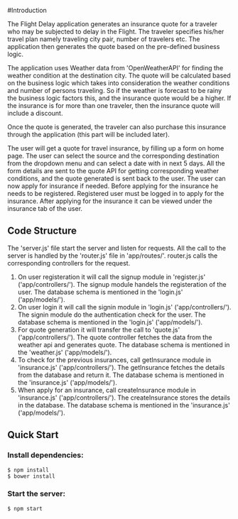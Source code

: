 #Introduction

The Flight Delay application generates an insurance quote for a traveler who may be subjected to delay in the Flight. The traveler specifies his/her travel plan namely traveling city pair, number of travelers etc. The application then generates the quote based on the pre-defined business logic.


The application uses Weather data from 'OpenWeatherAPI' for finding the weather condition at the destination city. The quote will be calculated based on the business logic which takes into consideration the weather conditions and number of persons traveling. So if the weather is forecast to be rainy the business logic factors this, and the insurance quote would be a higher. If the insurance is for more than one traveler, then the insurance quote will include a discount.

Once the quote is generated, the traveler can also purchase this insurance through the application (this part will be included later).

The user will get a quote for travel insurance, by filling up a form on home page. The user can select the source and the corresponding destination from the dropdown menu and can select a date with in next 5 days. All the form details are sent to the quote API for getting corresponding weather conditions, and the quote generated is sent back to the user. The user can now apply for insurance if needed. Before applying for the insurance he needs to be registered. Registered user must be logged in to apply for the insurance. After applying for the insurance it can be viewed under the insurance tab of the user. 


## Code Structure
The 'server.js' file start the server and listen for requests. All the call to the server is handled by the 'router.js' file in 'app/routes/'.
router.js calls the corresponding controllers for the request.

1. On user registeration it will call the signup module in 'register.js' ('app/controllers/'). 
The signup module handels the registeration of the user.
The database schema is mentioned in the 'login.js' ('app/models/').
2. On user login it will call the signin module in 'login.js' ('app/controllers/'). 
The signin module do the authentication check for the user.
The database schema is mentioned in the 'login.js' ('app/models/').
3. For quote generation it will transfer the call to 'quote.js' ('app/controllers/'). 
The quote controller fetches the data from the weather api and generates quote.
The database schema is mentioned in the 'weather.js' ('app/models/').
4. To check for the previous insurances, call getInsurance module in 'insurance.js' ('app/controllers/'). 
The getInsurance fetches the details from the database and return it.
The database schema is mentioned in the 'insurance.js' ('app/models/').
5. When apply for an insurance, call createInsurance module in 'insurance.js' ('app/controllers/').
The createInsurance stores the details in the database.
The database schema is mentioned in the 'insurance.js' ('app/models/').

## Quick Start

### Install dependencies:
```
$ npm install
$ bower install
```
### Start the server:
```
$ npm start
```
